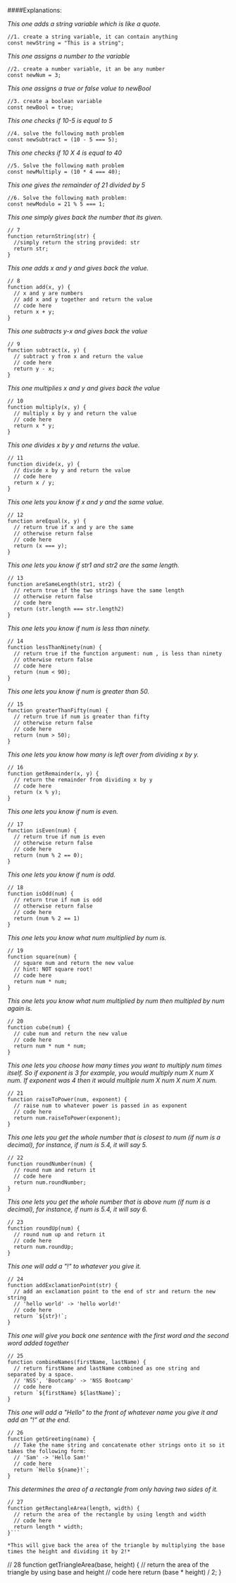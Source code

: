 ####Explanations:

*This one adds a string variable which is like a quote.*
```
//1. create a string variable, it can contain anything
const newString = "This is a string";
```

*This one assigns a number to the variable*
```
//2. create a number variable, it an be any number
const newNum = 3;
```

*This one assigns a true or false value to newBool*
```
//3. create a boolean variable
const newBool = true;
```

*This one checks if 10-5 is equal to 5*
```
//4. solve the following math problem
const newSubtract = (10 - 5 === 5);
```

*This one checks if 10 X 4 is equal to 40*
```
//5. Solve the following math problem
const newMultiply = (10 * 4 === 40);
```

*This one gives the remainder of 21 divided by 5*
```
//6. Solve the following math problem:
const newModulo = 21 % 5 === 1;
```

*This one simply gives back the number that its given.*
```
// 7
function returnString(str) {
  //simply return the string provided: str
  return str;
}
```

*This one adds x and y and gives back the value.*
```
// 8
function add(x, y) {
  // x and y are numbers
  // add x and y together and return the value
  // code here
  return x + y;
}
```

*This one subtracts y-x and gives back the value*
```
// 9
function subtract(x, y) {
  // subtract y from x and return the value
  // code here
  return y - x;
}
```

*This one multiplies x and y and gives back the value*
```
// 10
function multiply(x, y) {
  // multiply x by y and return the value
  // code here
  return x * y;
}
```

*This one divides x by y and returns the value.*
```
// 11
function divide(x, y) {
  // divide x by y and return the value
  // code here
  return x / y;
}
```

*This one lets you know if x and y and the same value.*
```
// 12
function areEqual(x, y) {
  // return true if x and y are the same
  // otherwise return false
  // code here
  return (x === y);
}
```

*This one lets you know if str1 and str2 are the same length.*
```
// 13
function areSameLength(str1, str2) {
  // return true if the two strings have the same length
  // otherwise return false
  // code here
  return (str.length === str.length2)
}
```

*This one lets you know if num is less than ninety.*
```
// 14
function lessThanNinety(num) {
  // return true if the function argument: num , is less than ninety
  // otherwise return false
  // code here
  return (num < 90);
}
```

*This one lets you know if num is greater than 50.*
```
// 15
function greaterThanFifty(num) {
  // return true if num is greater than fifty
  // otherwise return false
  // code here
  return (num > 50);
}
```
*This one lets you know how many is left over from dividing x by y.*
```
// 16
function getRemainder(x, y) {
  // return the remainder from dividing x by y
  // code here
  return (x % y);
}
```
*This one lets you know if num is even.*
```
// 17
function isEven(num) {
  // return true if num is even
  // otherwise return false
  // code here
  return (num % 2 == 0);
}
```
*This one lets you know if num is odd.*
```
// 18
function isOdd(num) {
  // return true if num is odd
  // otherwise return false
  // code here
  return (num % 2 == 1)
}
```

*This one lets you know what num multiplied by num is.*
```
// 19
function square(num) {
  // square num and return the new value
  // hint: NOT square root!
  // code here
  return num * num;
}
```

*This one lets you know what num multiplied by num then multipled by num again is.*
```
// 20
function cube(num) {
  // cube num and return the new value
  // code here
  return num * num * num;
}
```

*This one lets you choose how many times you want to
multiply num times itself. So if exponent is 3 for example, you would multiply num X num X num. If exponent was 4 then it would multiple num X num X num X num.*
```
// 21
function raiseToPower(num, exponent) {
  // raise num to whatever power is passed in as exponent
  // code here
  return num.raiseToPower(exponent);
}
```

*This one lets you get the whole number that is closest to num (if num is a decimal), for instance, if num is 5.4, it will say 5.*
```
// 22
function roundNumber(num) {
  // round num and return it
  // code here
  return num.roundNumber;
}
```

*This one lets you get the whole number that is above num (if num is a decimal), for instance, if num is 5.4, it will say 6.*
```
// 23
function roundUp(num) {
  // round num up and return it
  // code here
  return num.roundUp;
}
```

*This one will add a "!" to whatever you give it.*
```
// 24
function addExclamationPoint(str) {
  // add an exclamation point to the end of str and return the new string
  // 'hello world' -> 'hello world!'
  // code here
  return `${str}!`;
}
```

*This one will give you back one sentence with the first word and the second word added together*
```
// 25
function combineNames(firstName, lastName) {
  // return firstName and lastName combined as one string and separated by a space.
  // 'NSS', 'Bootcamp' -> 'NSS Bootcamp'
  // code here
  return `${firstName} ${lastName}`;
}
```

*This one will add a "Hello" to the front of whatever name you give it and add an "!" at the end.*
```
// 26
function getGreeting(name) {
  // Take the name string and concatenate other strings onto it so it takes the following form:
  // 'Sam' -> 'Hello Sam!'
  // code here
  return `Hello ${name}!`;
}
```

*This determines the area of a rectangle from only having two sides of it.*
```
// 27
function getRectangleArea(length, width) {
  // return the area of the rectangle by using length and width
  // code here
  return length * width;
}```

*This will give back the area of the triangle by multiplying the base times the height and dividing it by 2!*
```
// 28
function getTriangleArea(base, height) {
  // return the area of the triangle by using base and height
  // code here
  return (base * height) / 2;
}
```